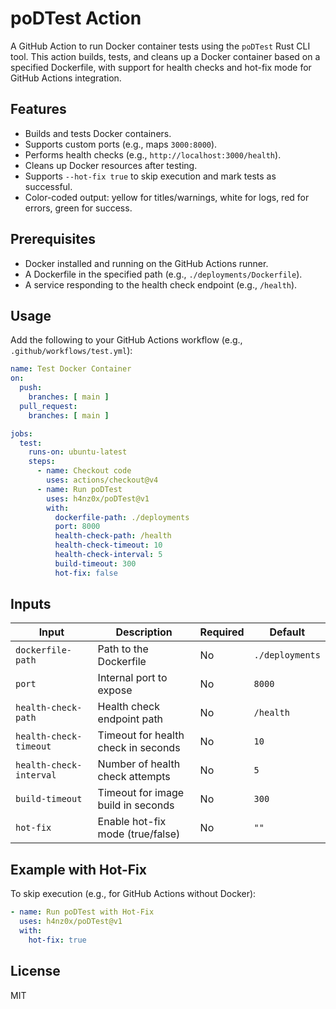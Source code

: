 # poDTest Action

A GitHub Action to run Docker container tests using the `poDTest` Rust CLI tool. This action builds, tests, and cleans up a Docker container based on a specified Dockerfile, with support for health checks and hot-fix mode for GitHub Actions integration.

## Features

* Builds and tests Docker containers.
* Supports custom ports (e.g., maps `3000:8000`).
* Performs health checks (e.g., `http://localhost:3000/health`).
* Cleans up Docker resources after testing.
* Supports `--hot-fix true` to skip execution and mark tests as successful.
* Color-coded output: yellow for titles/warnings, white for logs, red for errors, green for success.

## Prerequisites

* Docker installed and running on the GitHub Actions runner.
* A Dockerfile in the specified path (e.g., `./deployments/Dockerfile`).
* A service responding to the health check endpoint (e.g., `/health`).

## Usage

Add the following to your GitHub Actions workflow (e.g., `.github/workflows/test.yml`):

```yaml
name: Test Docker Container
on:
  push:
    branches: [ main ]
  pull_request:
    branches: [ main ]

jobs:
  test:
    runs-on: ubuntu-latest
    steps:
      - name: Checkout code
        uses: actions/checkout@v4
      - name: Run poDTest
        uses: h4nz0x/poDTest@v1
        with:
          dockerfile-path: ./deployments
          port: 8000
          health-check-path: /health
          health-check-timeout: 10
          health-check-interval: 5
          build-timeout: 300
          hot-fix: false
```

## Inputs

| Input | Description | Required | Default |
|-------|-------------|----------|---------|
| `dockerfile-path` | Path to the Dockerfile | No | `./deployments` |
| `port` | Internal port to expose | No | `8000` |
| `health-check-path` | Health check endpoint path | No | `/health` |
| `health-check-timeout` | Timeout for health check in seconds | No | `10` |
| `health-check-interval` | Number of health check attempts | No | `5` |
| `build-timeout` | Timeout for image build in seconds | No | `300` |
| `hot-fix` | Enable hot-fix mode (true/false) | No | `""` |

## Example with Hot-Fix

To skip execution (e.g., for GitHub Actions without Docker):

```yaml
- name: Run poDTest with Hot-Fix
  uses: h4nz0x/poDTest@v1
  with:
    hot-fix: true
```

## License

MIT